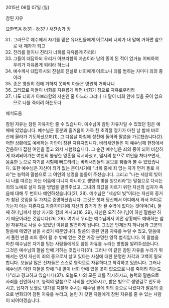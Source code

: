2015년 06월 07일 (일)

참된 자유



요한복음 8:31 - 8:37 / 새찬송가  장


31. 그러므로 예수께서 자기를 믿은 유대인들에게 이르시되 너희가 내 말에 거하면 참으로 내 제자가 되고 
32. 진리를 알지니 진리가 너희를 자유롭게 하리라 
33. 그들이 대답하되 우리가 아브라함의 자손이라 남의 종이 된 적이 없거늘 어찌하여 우리가 자유롭게 되리라 하느냐 
34. 예수께서 대답하시되 진실로 진실로 너희에게 이르노니 죄를 범하는 자마다 죄의 종이라 
35. 종은 영원히 집에 거하지 못하되 아들은 영원히 거하나니 
36. 그러므로 아들이 너희를 자유롭게 하면 너희가 참으로 자유로우리라 
37. 나도 너희가 아브라함의 자손인 줄 아노라 그러나 내 말이 너희 안에 있을 곳이 없으므로 나를 죽이려 하는도다

해석도움





참된 자유는 참된 자유자만 줄 수 있습니다.
예수님이 참된 자유자일 수 있었던 힘은 예배에 있었습니다. 예수님은 흥분과 즐거움이 가득 찬 초막절 절기가 마친 날 밤에 바로 산에 올라가 기도하셨으며(1), 그 다음날 아침에 성전에 돌아와 말씀을 가르쳤습니다(2). 어떤 상황에도 예배하는 자만이 참된 자유자입니다.
바리새인들은 이 예수님께 현장에서 간음하다 잡힌 여인을 끌고 와서 시험했습니다. 그 순간 예수님은 죄의 종이 되어 비참하게 파괴되어가는 여인의 불쌍한 영혼을 직시하셨고, 멸시의 눈으로 여인을 쳐다보면서, 음흉한 눈으로 자기를 시험에 빠드리려는 바리새인들의 음모를 꿰뚫어 볼 수 있었습니다. 또한 예수님은 자신이 죄가 없는 분이시기에 "너희 중에 죄 없는 자가 먼저 돌로 치라"는 능력의 말씀으로 그 여인의 생명을 붙들어 주셨습니다.
그리고 "나는 세상의 빛이니 나를 따르는 자는 어둠에 다니지 아니하고 생명의 빛을 얻으리라"는 말씀으로 다시는 죄의 노예로 살지 않을 방법을 알려주셨고, 그녀의 죄값을 치르기 위한 자신의 십자가 죽음에 대해 두 번이나 예언하셨습니다(21, 28).
예수님은 "세상의 빛"이라는 자신의 증거가 참된 것임을 두 가지로 증명하셨습니다.
그것은 첫째 당신께서 어디에서 와서 어디로 가는지 아는 자존자요 자증자이기에 자신의 증거가 참 될 수밖에 없다는 것이며(14), 둘째 하나님께서 항상 자기와 함께 계시고(16, 29), 자신은 오직 하나님이 하신 말씀만 하기 때문이라는 것입니다(26, 28). 여기서 우리는 예수님께서 어떤 상황에도 예배하는 참된 자유자로 사실 수 있었던 이유를 발견하게 됩니다. 그것은 언제든지 하나님과 그분의 말씀에 매였던 삶을 사셨기 때문입니다. 말씀의 종된 만큼 자유를 누릴 수 있고, 말씀에서 풀린 만큼 죄의 종이 될 수 밖에 없는 것은 가장 분명한 영적 법칙입니다. 이 말씀을 마친 예수님은 자기를 믿는 사람들에게도 참된 자유를 누리는 방법을 알려주셨습니다. 그것은 예수님의 말씀 안에 거하는 것입니다(31).
그러나 이 같은 참된 자유를 누리기 위해서는 먼저 자신이 죄의 종으로서 살고 있다는 사실에 대한 분명한 자각과 고백이 필요합니다. 오늘날 많은 신자들은 스스로 영적으로 자유하다고 착각하고 있습니다. 그러나 예수님은 이런 자들을 향해 "내 말이 너희 안에 있을 곳이 없으므로 나를 죽이려 하는도다"라고 경고하고 있습니다(37).
오늘도 나의 모든 죄를 직시하시고, 능력의 말씀으로 사죄를 선언하시고, 능력의 말씀으로 사죄를 선언하시고, 밝은 빛으로 생명길로 인도하시고, 십자가 보혈로 댓가를 지불해 주시는 예수님 앞에 죄의 종으로 나왔다가 말씀의 종으로 변화되어 참된 자유를 누리고, 눌린 자 갖힌 자들에게 참된 자유를 줄 수 있는 사람이 되어야겠습니다.